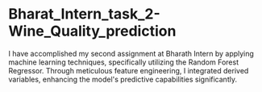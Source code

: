 # Bharat_Intern_task_2-Wine_Quality_prediction
I have accomplished my second assignment at Bharath Intern by applying machine learning techniques, specifically utilizing the Random Forest Regressor. Through meticulous feature engineering, I integrated derived variables, enhancing the model's predictive capabilities significantly.
